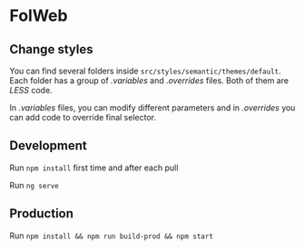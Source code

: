 # FolWeb

## Change styles

You can find several folders inside `src/styles/semantic/themes/default`. Each folder has a group of *.variables* and *.overrides* files. Both of them are _LESS_ code.

In *.variables* files, you can modify different parameters and in *.overrides* you can add code to override final selector.

## Development

Run `npm install` first time and after each pull

Run `ng serve`

## Production

Run `npm install && npm run build-prod && npm start`
